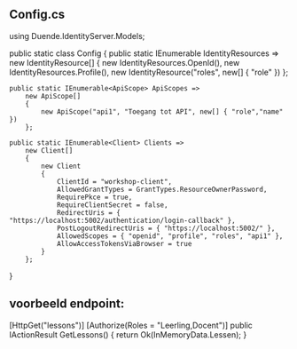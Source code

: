 ## Config.cs
using Duende.IdentityServer.Models;

public static class Config
{
    public static IEnumerable<IdentityResource> IdentityResources =>
        new IdentityResource[]
        {
            new IdentityResources.OpenId(),
            new IdentityResources.Profile(),
            new IdentityResource("roles", new[] { "role" })
        };

    public static IEnumerable<ApiScope> ApiScopes =>
        new ApiScope[]
        {
            new ApiScope("api1", "Toegang tot API", new[] { "role","name" })
        };

    public static IEnumerable<Client> Clients =>
        new Client[]
        {
            new Client
            {
                ClientId = "workshop-client",
                AllowedGrantTypes = GrantTypes.ResourceOwnerPassword,
                RequirePkce = true,
                RequireClientSecret = false,
                RedirectUris = { "https://localhost:5002/authentication/login-callback" },
                PostLogoutRedirectUris = { "https://localhost:5002/" },
                AllowedScopes = { "openid", "profile", "roles", "api1" },
                AllowAccessTokensViaBrowser = true
            }
        };
}

## voorbeeld endpoint:
  [HttpGet("lessons")]
  [Authorize(Roles = "Leerling,Docent")]
  public IActionResult GetLessons()
  {
      return Ok(InMemoryData.Lessen);
  }

